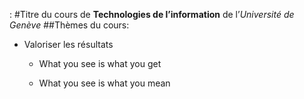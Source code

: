 : #Titre du cours de **Technologies de l’information** de l’*Université de Genève*
##Thèmes du cours:

* Valoriser les résultats

    * What you see is what you get

    * What you see is what you mean

